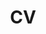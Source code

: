 ---
layout: cv # cv_research
permalink: /cv/
title: CV
nav: true
nav_order: 4
cv_pdf: KenYu_CV_V3.pdf
description: # This is a description of the page. You can modify it in 'pages/_cv.md'. You can also change or remove the top pdf download button.
toc:
  sidebar: left
---
